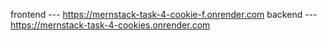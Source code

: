 frontend --- https://mernstack-task-4-cookie-f.onrender.com
backend --- https://mernstack-task-4-cookies.onrender.com